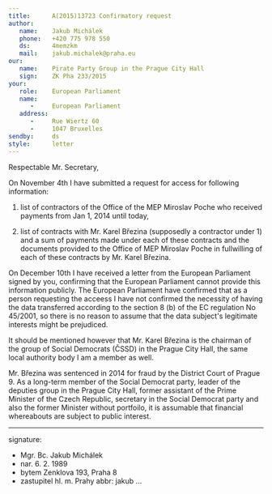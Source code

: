 ```yaml
---
title:      A(2015)13723 Confirmatory request
author:
   name:    Jakub Michálek
   phone:   +420 775 978 550
   ds:      4memzkm
   mail:    jakub.michalek@praha.eu
our:
   name:    Pirate Party Group in the Prague City Hall
   sign:    ZK Pha 233/2015
your:
   role:    European Parliament
   name:    
      -     European Parliament
   address:
      -     Rue Wiertz 60
      -     1047 Bruxelles
sendby:     ds
style:      letter
---
```


Respectable Mr. Secretary,

On November 4th I have submitted a request for access for following information: 

1) list of contractors of the Office of the MEP Miroslav Poche who received payments from Jan 1, 2014 until today,

2) list of contracts with Mr. Karel Březina (supposedly a contractor under 1) and a sum of payments made under each of these
contracts and the documents provided to the Office of MEP Miroslav Poche in fullwilling of each of these contracts by Mr. Karel
Březina.

On December 10th I have received a letter from the European Parliament signed by you, confirming that the European Parliament cannot provide this information publicly. The European Parliament have confirmed that as a person requesting the acceess I have not confirmed the necessity of having the data transferred according to the section 8 (b) of the EC regulation No 45/2001, so there is no reason to assume that the data subject's legitimate interests might be prejudiced. 

It should be mentioned however that Mr. Karel Březina is the chairman of the group of Social Democrats (ČSSD) in the Prague City Hall, the same local authority body I am a member as well. 

Mr. Březina was sentenced in 2014 for fraud by the District Court of Prague 9. As a long-term member of the Social Democrat party, leader of the deputies group in the Prague City Hall, former assistant of the Prime Minister of the Czech Republic, secretary in the Social Democrat party and also the former Minister without portfoilo, it is assumable that financial whereabouts are subject to public interest. 


---
signature:
  - Mgr. Bc. Jakub Michálek
  - nar. 6. 2. 1989
  - bytem Zenklova 193, Praha 8
  - zastupitel hl. m. Prahy
abbr:       jakub
...
